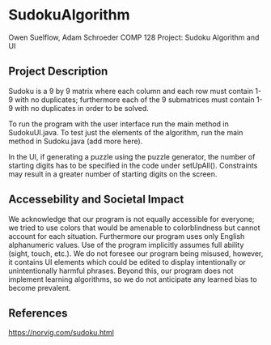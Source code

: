 # SudokuAlgorithm
Owen Suelflow, Adam Schroeder COMP 128 Project: Sudoku Algorithm and UI

## Project Description ##
Sudoku is a 9 by 9 matrix where each column and each row must contain 1-9 with no duplicates; furthermore each of the 9 submatrices must contain 1-9 with no duplicates in order to be solved.

To run the program with the user interface run the main method in SudokuUI.java. To test just the elements of the algorithm, run the main method in Sudoku.java (add more here).

In the UI, if generating a puzzle using the puzzle generator, the number of starting digits has to be specified in the code under setUpAll(). Constraints may result in a greater number of starting digits on the screen.

## Accessebility and Societal Impact ##
We acknowledge that our program is not equally accessible for everyone; we tried to use colors that would be amenable to colorblindness but cannot account for each situation. Furthermore our program uses only English alphanumeric values. Use of the program implicitly assumes full ability (sight, touch, etc.). We do not foresee our program being misused, however, it contains UI elements which could be edited to display intentionally or unintentionally harmful phrases. Beyond this, our program does not implement learning algorithms, so we do not anticipate any learned bias to become prevalent.

## References ##
https://norvig.com/sudoku.html
